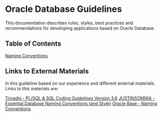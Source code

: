 # Oracle Database Guidelines

This documentation describes rules, styles, best practices and recommendations for developing applications based on Oracle Database.

## Table of Contents

[Naming Conventions](/docs/naming_conventions.md)

## Links to External Materials

In this guideline based on our experience and different external materials. Links to this materials are:

[Trivadis - PL/SQL & SQL Coding Guidelines Version 3.6](https://trivadis.github.io/plsql-and-sql-coding-guidelines/v3.6/)
[JUSTINSOMNIA - Essential Database Naming Conventions (and Style)](https://justinsomnia.org/2003/04/essential-database-naming-conventions-and-style/)
[Oracle Base - Naming Conventions](https://oracle-base.com/articles/misc/naming-conventions)
